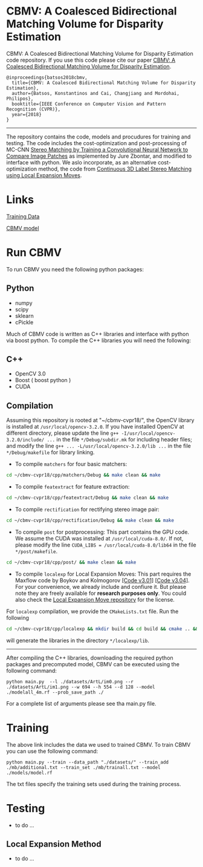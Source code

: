 # CBMV: A Coalesced Bidirectional Matching Volume for Disparity Estimation
CBMV: A Coalesced Bidirectional Matching Volume for Disparity Estimation code repository. If you use this code please cite our paper [CBMV: A Coalesced Bidirectional Matching Volume for Disparity Estimation](http://openaccess.thecvf.com/content_cvpr_2018/CameraReady/0598.pdf).

```
@inproceedings{batsos2018cbmv,
  title={CBMV: A Coalesced Bidirectional Matching Volume for Disparity Estimation},
  author={Batsos, Konstantinos and Cai, Changjiang and Mordohai, Philipos},
  booktitle={IEEE Conference on Computer Vision and Pattern Recognition (CVPR)},
  year={2018}
}
```

---

The repository contains the code, models and procudures for training and testing.
The code includes the cost-optimization and post-processing of 
MC-CNN [Stereo Matching by Training a Convolutional Neural Network to Compare Image Patches](https://arxiv.org/abs/1510.05970) 
as implemented by Jure Zbontar, and modified to interface with python. We aslo incorporate, as an alternative cost-optimization method, 
the code from [Continuous 3D Label Stereo Matching using Local Expansion Moves](https://arxiv.org/pdf/1603.08328.pdf).

# Links

[Training Data](https://drive.google.com/file/d/1RKIhAT5mc9kyWFg9Trg0Ze4qZMzUnbPU/view?usp=sharing)

[CBMV model](https://drive.google.com/file/d/1mjz-Rttdf99BZxne5EFziY5HwB10QPPF/view?usp=sharing)


# Run CBMV

To run CBMV you need the following python packages:

## Python

- numpy
- scipy
- sklearn
- cPickle 

Much of CBMV code is written as C++ libraries and interface with python via boost python. To compile the C++ libraries you will need the following:

## C++

- OpenCV 3.0
- Boost ( boost python )
- CUDA

## Compilation

Assuming this repository is rooted at "~/cbmv-cvpr18/", the OpenCV library is installed at `/usr/local/opencv-3.2.0`. 
If you have installed OpenCV at different directory, please update the line `g++ -I/usr/local/opencv-3.2.0/include/ ...` 
in the file `*/Debug/subdir.mk` for including header files; and modify the line `g++ ... -L/usr/local/opencv-3.2.0/lib ...` 
in the file `*/Debug/makefile` for library linking.

- To compile `matchers` for four basic matchers:
```bash
cd ~/cbmv-cvpr18/cpp/matchers/Debug && make clean && make
```

- To compile `featextract` for feature extraction:
```bash
cd ~/cbmv-cvpr18/cpp/featextract/Debug && make clean && make
```

- To compile `rectification` for rectifying stereo image pair:
```bash
cd ~/cbmv-cvpr18/cpp/rectification/Debug && make clean && make
```

- To compile `post` for postprocessing:
This part contains the GPU code. We assume the CUDA was installed at `/usr/local/cuda-8.0/`. If not, please modify 
the line `CUDA_LIBS = /usr/local/cuda-8.0/lib64` in the file `*/post/makefile`.

```bash
cd ~/cbmv-cvpr18/cpp/post/ && make clean && make
```

- To compile `localexp` for Local Expansion Moves:
This part requires the Maxflow code by Boykov and Kolmogorov 
[[Code v3.01]](http://vision.csd.uwo.ca/code) [[Code v3.04]](http://pub.ist.ac.at/~vnk/software.html).
For your convenience, we already include and confiure it. But please note they are freely available for **research purposes only**. You could also check 
the [Local Expansion Move repository](https://github.com/t-taniai/LocalExpStereo) for the license. 

For `localexp` compilation, we provide the `CMakeLists.txt` file. Run the following

```bash
cd ~/cbmv-cvpr18/cpp/localexp && mkdir build && cd build && cmake .. && make
```
will generate the libraries in the directory `*/localexp/lib`.

---

After compiling the C++ libraries, downloading the required python packages and precomputed model, CBMV can be executed using the following command:

```
python main.py  --l ./datasets/ArtL/im0.png --r ./datasets/ArtL/im1.png --w 694 --h 554 --d 128 --model ./modelall_4m.rf --prob_save_path ./
```

For a complete list of arguments please see tha main.py file. 


# Training 

 The above link includes the data we used to trained CBMV. To train CBMV you can use the following command:

```
python main.py --train --data_path "./datasets/" --train_add ./mb/additional.txt --train_set ./mb/trainall.txt --model ./models/model.rf
```
The txt files specify the training sets used during the training process. 


# Testing
- to do ...

## Local Expansion Method
- to do ...
